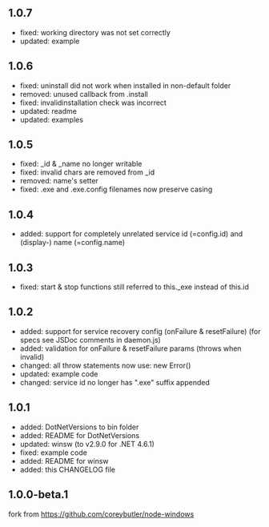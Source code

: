 ## 1.0.7
- fixed: working directory was not set correctly 
- updated: example

## 1.0.6
- fixed: uninstall did not work when installed in non-default folder
- removed: unused callback from .install
- fixed: invalidinstallation check was incorrect
- updated: readme
- updated: examples

## 1.0.5
- fixed: _id & _name no longer writable
- fixed: invalid chars are removed from _id
- removed: name's setter
- fixed: .exe and .exe.config filenames now preserve casing

## 1.0.4
- added: support for completely unrelated service id (=config.id) and (display-) name (=config.name)

## 1.0.3
- fixed: start & stop functions still referred to this._exe  instead of this.id

## 1.0.2
- added: support for service recovery config (onFailure & resetFailure)
  (for specs see JSDoc comments in daemon.js)
- added: validation for onFailure & resetFailure params (throws when invalid)
- changed: all throw statements now use: new Error()
- updated: example code
- changed: service id no longer has ".exe" suffix appended

## 1.0.1
- added: DotNetVersions to bin folder
- added: README for DotNetVersions
- updated: winsw (to v2.9.0 for .NET 4.6.1)
- fixed: example code
- added: README for winsw
- added: this CHANGELOG file

## 1.0.0-beta.1
fork from https://github.com/coreybutler/node-windows